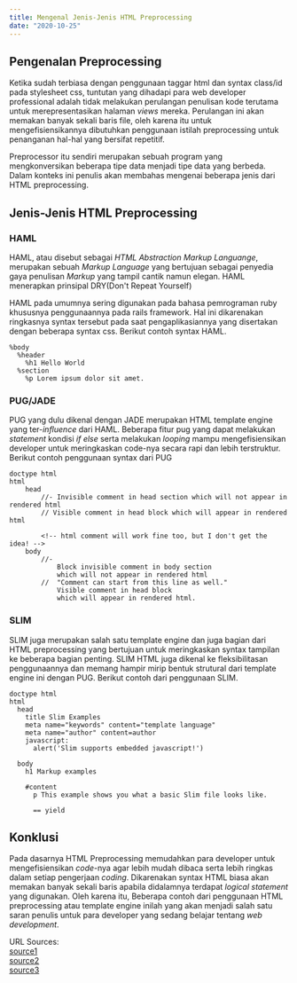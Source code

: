 ```yaml
---
title: Mengenal Jenis-Jenis HTML Preprocessing
date: "2020-10-25"
---
```


## Pengenalan Preprocessing

Ketika sudah terbiasa dengan penggunaan taggar html dan syntax class/id pada stylesheet css, tuntutan yang dihadapi para web developer professional adalah tidak melakukan perulangan penulisan kode terutama untuk merepresentasikan halaman _views_ mereka. Perulangan ini akan memakan banyak sekali baris file, oleh karena itu untuk mengefisiensikannya dibutuhkan penggunaan istilah preprocessing untuk penanganan hal-hal yang bersifat repetitif.

Preprocessor itu sendiri merupakan sebuah program yang mengkonversikan beberapa tipe data menjadi tipe data yang berbeda. Dalam konteks ini penulis akan membahas mengenai beberapa jenis dari HTML preprocessing.

## Jenis-Jenis HTML Preprocessing

### HAML
HAML, atau disebut sebagai _HTML Abstraction Markup Languange_, merupakan sebuah _Markup Language_ yang bertujuan sebagai penyedia gaya penulisan _Markup_ yang tampil cantik namun elegan. HAML menerapkan prinsipal DRY(Don't Repeat Yourself) 

HAML pada umumnya sering digunakan pada bahasa pemrograman ruby khususnya penggunaannya pada rails framework. Hal ini dikarenakan ringkasnya syntax tersebut pada saat pengaplikasiannya yang disertakan dengan beberapa syntax css. Berikut contoh syntax HAML.

```
%body
  %header
    %h1 Hello World
  %section
    %p Lorem ipsum dolor sit amet.
```

### PUG/JADE
PUG yang dulu dikenal dengan JADE merupakan HTML template engine yang ter-*influence* dari HAML. Beberapa fitur pug yang dapat melakukan *statement* kondisi *if* *else* serta melakukan *looping* mampu mengefisiensikan developer untuk meringkaskan code-nya secara rapi dan lebih terstruktur. Berikut contoh penggunaan syntax dari PUG

```
doctype html
html
    head
        //- Invisible comment in head section which will not appear in rendered html
        // Visible comment in head block which will appear in rendered html
        
        <!-- html comment will work fine too, but I don't get the idea! -->
    body
        //-
            Block invisible comment in body section
            which will not appear in rendered html
        //  "Comment can start from this line as well."
            Visible comment in head block 
            which will appear in rendered html.
```

### SLIM
SLIM juga merupakan salah satu template engine dan juga bagian dari HTML preprocessing yang bertujuan untuk meringkaskan syntax tampilan ke beberapa bagian penting. SLIM HTML juga dikenal ke fleksibilitasan penggunaannya dan memang hampir mirip bentuk strutural dari template engine ini dengan PUG. Berikut contoh dari penggunaan SLIM.

```
doctype html
html
  head
    title Slim Examples
    meta name="keywords" content="template language"
    meta name="author" content=author
    javascript:
      alert('Slim supports embedded javascript!')

  body
    h1 Markup examples

    #content
      p This example shows you what a basic Slim file looks like.

      == yield
```

## Konklusi
Pada dasarnya HTML Preprocessing memudahkan para developer untuk mengefisiensikan *code*-nya agar lebih mudah dibaca serta lebih ringkas dalam setiap pengerjaan *coding*. Dikarenakan syntax HTML biasa akan memakan banyak sekali baris apabila didalamnya terdapat *logical statement* yang digunakan. Oleh karena itu, Beberapa contoh dari penggunaan HTML preprocessing atau template engine inilah yang akan menjadi salah satu saran penulis untuk para developer yang sedang belajar tentang *web development*.

URL Sources:   
[source1](https://learn.shayhowe.com/advanced-html-css/preprocessors/)   
[source2](https://stackshare.io/stackups/pug-vs-slim-lang)   
[source3](https://www.slant.co/topics/5427/~html-preprocessors)